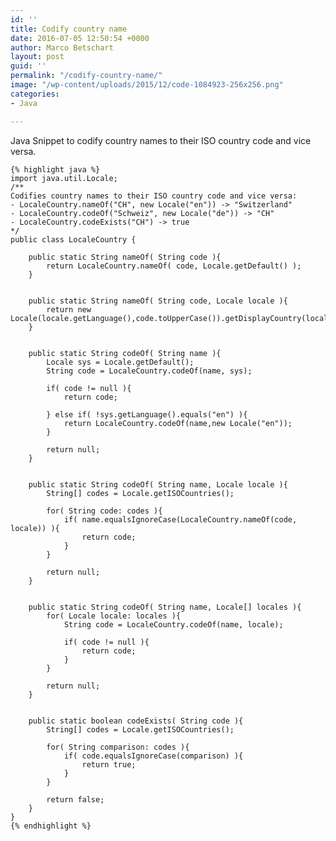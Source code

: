 ```yaml
---
id: ''
title: Codify country name
date: 2016-07-05 12:50:54 +0000
author: Marco Betschart
layout: post
guid: ''
permalink: "/codify-country-name/"
image: "/wp-content/uploads/2015/12/code-1084923-256x256.png"
categories:
- Java

---
```

Java Snippet to codify country names to their ISO country code and vice versa.

    {% highlight java %}
    import java.util.Locale;
    /**
    Codifies country names to their ISO country code and vice versa:
    - LocaleCountry.nameOf("CH", new Locale("en")) -> "Switzerland"
    - LocaleCountry.codeOf("Schweiz", new Locale("de")) -> "CH"
    - LocaleCountry.codeExists("CH") -> true
    */
    public class LocaleCountry {
    
        public static String nameOf( String code ){
            return LocaleCountry.nameOf( code, Locale.getDefault() );
        }
    
    
        public static String nameOf( String code, Locale locale ){
            return new Locale(locale.getLanguage(),code.toUpperCase()).getDisplayCountry(locale);
        }
    
    
        public static String codeOf( String name ){
            Locale sys = Locale.getDefault();
            String code = LocaleCountry.codeOf(name, sys);
    
            if( code != null ){
                return code;
    
            } else if( !sys.getLanguage().equals("en") ){
                return LocaleCountry.codeOf(name,new Locale("en"));
            }
    
            return null;
        }
    
    
        public static String codeOf( String name, Locale locale ){
            String[] codes = Locale.getISOCountries();
    
            for( String code: codes ){
                if( name.equalsIgnoreCase(LocaleCountry.nameOf(code, locale)) ){
                    return code;
                }
            }
    
            return null;
        }
    
    
        public static String codeOf( String name, Locale[] locales ){
            for( Locale locale: locales ){
                String code = LocaleCountry.codeOf(name, locale);
    
                if( code != null ){
                    return code;
                }
            }
    
            return null;
        }
    
    
        public static boolean codeExists( String code ){
            String[] codes = Locale.getISOCountries();
    
            for( String comparison: codes ){
                if( code.equalsIgnoreCase(comparison) ){
                    return true;
                }
            }
    
            return false;
        }
    }
    {% endhighlight %}